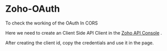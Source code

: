 
# Zoho-OAuth

To check the working of the OAuth In CORS

Here we need to create an Client Side API Client in the [Zoho API Console](https://api-console.zoho.com/) .

After creating the client id, copy the credentials and use it in the page.
